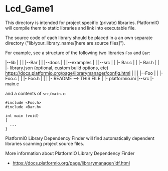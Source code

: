 # Lcd_Game1
This directory is intended for project specific (private) libraries.
PlatformIO will compile them to static libraries and link into executable file.

The source code of each library should be placed in a an own separate directory
("lib/your_library_name/[here are source files]").

For example, see a structure of the following two libraries `Foo` and `Bar`:

|--lib
|  |
|  |--Bar
|  |  |--docs
|  |  |--examples
|  |  |--src
|  |     |- Bar.c
|  |     |- Bar.h
|  |  |- library.json (optional, custom build options, etc) https://docs.platformio.org/page/librarymanager/config.html
|  |
|  |--Foo
|  |  |- Foo.c
|  |  |- Foo.h
|  |
|  |- README --> THIS FILE
|
|- platformio.ini
|--src
   |- main.c

and a contents of `src/main.c`:
```
#include <Foo.h>
#include <Bar.h>

int main (void)
{
  ...
}

```

PlatformIO Library Dependency Finder will find automatically dependent
libraries scanning project source files.

More information about PlatformIO Library Dependency Finder
- https://docs.platformio.org/page/librarymanager/ldf.html
